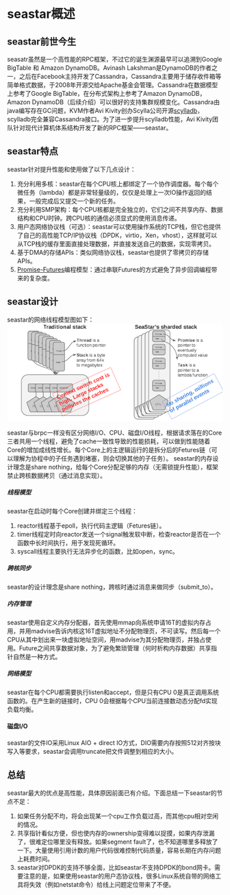 # seastar概述

## seastar前世今生
seasatr虽然是一个高性能的RPC框架，不过它的诞生渊源最早可以追溯到Google BigTable 和 Amazon DynamoDB。Avinash Lakshman是DynamoDB的作者之一，之后在Facebook主持开发了Cassandra，Cassandra主要用于储存收件箱等简单格式数据，于2008年开源交给Apache基金会管理。Cassandra在数据模型上参考了Google BigTable，在分布式架构上参考了Amazon DynamoDB，Amazon DynamoDB（后续介绍）可以很好的支持集群规模变化。Cassandra由java编写存在GC问题，KVM作者Avi Kivity创办Scylla公司开源[scylladb](https://www.scylladb.com/)，scylladb完全兼容Cassandra接口。为了进一步提升scylladb性能，Avi Kivity团队针对现代计算机体系结构开发了新的RPC框架——seastar。


## seastar特点
seastar针对提升性能和使用做了以下几点设计：

1. 充分利用多核：seastar在每个CPU核上都绑定了一个协作调度器。每个每个微任务（lambda）都是非常轻量级的，仅仅是处理上一次IO操作返回的结果，一般完成后又提交一个新的任务。
2. 充分利用SMP架构：每个CPU核都是完全独立的，它们之间不共享内存、数据结构和CPU时钟。跨CPU核的通信必须显式的使用消息传递。
3. 用户态网络协议栈（可选）：seastar可以使用操作系统的TCP栈，但它也提供了自己的高性能TCP/IP协议栈（DPDK，virtio，Xen，vhost），这样就可以从TCP栈的缓存里面直接处理数据，并直接发送自己的数据，实现零拷贝。
4. 基于DMA的存储APIs：类似网络协议栈，seastar也提供了零拷贝的存储APIs。
5. [Promise-Futures](https://en.wikipedia.org/wiki/Futures_and_promises)编程模型：通过串联Futures的方式避免了异步回调编程带来的复杂度。


## seastar设计
seastar的网络线程模型图如下：
![seastar](../../../images/seastar.png)

seastar与brpc一样没有区分网络I/O、CPU、磁盘I/O线程，根据请求落在的Core三者共用一个线程，避免了cache一致性导致的性能损耗，可以做到性能随着Core的增加成线性增长。每个Core上的主逻辑运行的是拆分后的Fetures链（可以理解为协程中的子任务遇到堵塞，则会切换其他的子任务）。
seastar的内存设计理念是share nothing，给每个Core分配足够的内存（无需锁提升性能），框架禁止跨核数据拷贝（通过消息实现）。

##### 线程模型
seastar在启动时每个Core创建并绑定三个线程：
1. reactor线程基于epoll，执行代码主逻辑（Fetures链）。
2. timer线程定时向reactor发送一个signal触发软中断，检查reactor是否在一个函数中长时间执行，用于发现死循环。
3. syscall线程主要执行无法异步化的函数，比如open，sync。

##### 跨核同步
seastar的设计理念是share nothing，跨核时通过消息来做同步（submit_to）。

##### 内存管理
seastar使用自定义内存分配器，首先使用mmap向系统申请16T的虚拟内存占用，并用madvise告诉内核这16T虚拟地址不分配物理页，不可读写。然后每一个CPU从其中划出来一块虚拟地址空间，用madvise为其分配物理页，并独占使用。Future之间共享数据对象，为了避免繁琐管理（何时析构内存数据）共享指针自然是一种方式。


##### 网络模型
seastar在每个CPU都需要执行listen和accept，但是只有CPU 0是真正调用系统函数的。在产生新的链接时，CPU 0会根据每个CPU当前连接数动态分配fd实现负载均衡。

#### 磁盘I/O
seastar的文件IO采用Linux AIO + direct IO方式，DIO需要内存按照512对齐按块写入等要求，seastar会调用truncate把文件调整到相应的大小。

## 总结
seastar最大的优点是高性能，具体原因前面已有介绍。下面总结一下seastar的节点不足：

1. 如果任务分配不均，将会出现某一个cpu工作负载过高，而其他cpu相对空闲的情况。
2. 共享指针看似方便，但也使内存的ownership变得难以捉摸，如果内存泄漏了，很难定位哪里没有释放。如果segment fault了，也不知道哪里多释放了一下。大量使用引用计数的用户代码很难控制代码质量，容易长期在内存问题上耗费时间。
3. seastar对DPDK的支持不够全面，比如seastar不支持DPDK的bond网卡。需要注意的是，如果使用seastar的用户态协议栈，很多Linux系统自带的网络工具将失效（例如netstat命令）给线上问题定位带来了不便。
